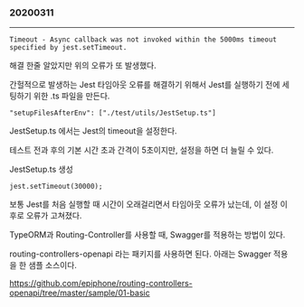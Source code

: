 ### 20200311
---

```
Timeout - Async callback was not invoked within the 5000ms timeout specified by jest.setTimeout.
```

해결 한줄 알았지만 위의 오류가 또 발생했다.

간헐적으로 발생하는 Jest 타임아웃 오류를 해결하기 위해서 Jest를 실행하기 전에 세팅하기 위한 .ts 파일을 만든다.

```
"setupFilesAfterEnv": ["./test/utils/JestSetup.ts"]
```

JestSetup.ts 에서는 Jest의 timeout을 설정한다.

테스트 전과 후의 기본 시간 초과 간격이 5초이지만, 설정을 하면 더 늘릴 수 있다.

JestSetup.ts 생성

```
jest.setTimeout(30000);
```

보통 Jest를 처음 실행할 때 시간이 오래걸리면서 타임아웃 오류가 났는데, 이 설정 이후로 오류가 고쳐졌다.

TypeORM과 Routing-Controller를 사용할 때, Swagger를 적용하는 방법이 있다.

routing-controllers-openapi 라는 패키지를 사용하면 된다. 아래는 Swagger 적용을 한 샘플 소스이다.

https://github.com/epiphone/routing-controllers-openapi/tree/master/sample/01-basic




